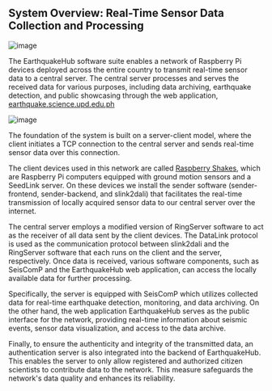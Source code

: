 ## System Overview: Real-Time Sensor Data Collection and Processing

![image](https://github.com/UPRI-earthquake/upri-earthquake.github.io/assets/47804913/79ff3d2c-b613-441b-8951-55d87b603bf1)

The EarthquakeHub software suite enables a network of Raspberry Pi devices deployed across the entire country to transmit real-time sensor data to a central server. The central server processes and serves the received data for various purposes, including data archiving, earthquake detection, and public showcasing through the web application, [earthquake.science.upd.edu.ph](http://earthquake.science.upd.edu.ph) 

![image](https://github.com/UPRI-earthquake/upri-earthquake.github.io/assets/47804913/bac3f29e-f973-46e1-abf2-cb197d33dfde)

The foundation of the system is built on a server-client model, where the client initiates a TCP connection to the central server and sends real-time sensor data over this connection. 

The client devices used in this network are called [Raspberry Shakes](https://raspberryshake.org/about/technology/), which are Raspberry Pi computers equipped with ground motion sensors and a SeedLink server. On these devices we install the sender software (sender-frontend, sender-backend, and slink2dali) that facilitates the real-time transmission of locally acquired sensor data to our central server over the internet.

The central server employs a modified version of RingServer software to act as the receiver of all data sent by the client devices. The DataLink protocol is used as the communication protocol between slink2dali and the RingServer software that each runs on the client and the server, respectively. Once data is received, various software components, such as SeisComP and the EarthquakeHub web application, can access the locally available data for further processing.

Specifically, the server is equipped with SeisComP which utilizes collected data for real-time earthquake detection, monitoring, and data archiving. On the other hand, the web application EarthquakeHub serves as the public interface for the network, providing real-time information about seismic events, sensor data visualization, and access to the data archive. 

Finally, to ensure the authenticity and integrity of the transmitted data, an authentication server is also integrated into the backend of EarthquakeHub. This enables the server to only allow registered and authorized citizen scientists to contribute data to the network. This measure safeguards the network's data quality and enhances its reliability.
